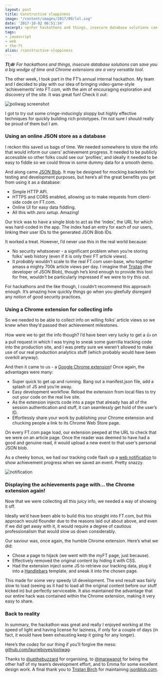 ```yaml
---
layout: post
title: Constructive sloppiness
image: "/content/images/2017/09/lol.svg"
date: '2017-10-02 06:51:34'
excerpt: <p>For hackathons and things, insecure database solutions can save you a big wodge of time and Chrome extensions are a very versatile tool.</p>
tags:
- javascript
- web
- the-ft
alias: /constructive-sloppiness
---
```


***Tl;dr*** *For hackathons and things, insecure database solutions can save you a big wodge of time and Chrome extensions are a very versatile tool.*

The other week, I took part in the FT’s annual internal hackathon. My team and I decided to play with our idea of bringing video-game-style ‘achievements’ into FT.com, with the aim of encouraging exploration and discovery of the site. It was great fun! Check it out:

![poliwag screenshot](http://static.lrnk.co.uk/blog-content/lazy-hackathon/poliwag-screenshot-min.png)

I got to try out some cringe-inducingly sloppy but highly effective techniques for quickly building rich prototypes. I’m not sure I should really be proud of them but I am.

### Using an online JSON store as a database

I reckon this saved us bags of time. We needed somewhere to store the info that would inform our users’ achievement progress. It needed to be publicly accessible so other folks could see our ‘profiles’, and ideally it needed to be easy to fiddle so we could throw in some dummy data for a smooth demo.

And along came [JSON Blob](https://jsonblob.com/). It may be designed for mocking backends for testing and development purposes, but here’s all the great benefits you get from using it as a database:

 - Simple HTTP API.
 - HTTPS and CORS enabled, allowing us to make requests from client-side code on FT.com.
 - Online UI for easy data fiddling.
 - All this with *zero setup*. Amazing!

Our trick was to have a single blob to act as the ‘index’, the URL for which was hard-coded in the app. The index had an entry for each of our users, linking their user IDs to the generated JSON Blob IDs.

It worked a treat. However, I’d never use this in the real world because:

 - No security whatsoever - a significant problem when you’re storing folks’ web history (even if it is only their FT article views).
 - It _probably_ wouldn’t scale to the real FT.com user-base, who together amass a mighty 700k article views per day. I imagine that [Tristan](https://github.com/tburch) (the developer of JSON Blob), though he’s kind enough to provide this tool for free, wouldn’t be particularly impressed if we were to try this out.

For hackathons and the like though, I couldn’t recommend this approach enough. It’s amazing how quickly things go when you gleefully disregard any notion of good security practices.

### Using a Chrome extension for collecting info

So we needed to be able to collect info on willing folks’ article views so we knew when they’d passed their achievement milestones.

How were we to get the info though? I’d have been very lucky to get a 👍 on a pull request in which I was trying to sneak some guerrilla tracking code into the production site, and I was pretty sure we weren’t allowed to make use of our real production analytics stuff (which probably would have been overkill anyway).

And then it came to us - a [Google Chrome extension](https://developer.chrome.com/extensions)! Once again, the advantages were many:

 - Super quick to get up and running. Bang out a manifest.json file, add a splash of JS and you’re away.
 - Easy development workflow. Reload the extension from local files to try out your code on the real live site.
 - As the extension injects code into a page that already has all of the session authentication and stuff, it can seamlessly get hold of the user’s ID.
 - Effortlessly share your work by publishing your Chrome extension and chucking people a link to its Chrome Web Store page.

On every FT.com page load, our extension peeped at the URL to check that we were on an article page. Once the reader was deemed to have had a good and genuine read, it would upload a new event to that user’s personal JSON blob.

As a cheeky bonus, we had our tracking code flash up a [web notification](https://developer.mozilla.org/en-US/docs/Web/API/notification) to show achievement progress when we saved an event. Pretty snazzy.

![notification](http://static.lrnk.co.uk/blog-content/lazy-hackathon/notification.gif)

### Displaying the achievements page with… the Chrome extension again!

Now that we were collecting all this juicy info, we needed a way of showing it off.

Ideally we’d have been able to build this too straight into FT.com, but this approach would flounder due to the reasons laid out about above, and even if we did get away with it, it would require a degree of cautious professionalism that would slow us down considerably.

Our saviour was, once again, the humble Chrome extension. Here’s what we did:

 - Chose a page to hijack (we went with the myFT page, just because).
 - Effectively removed the original content by hiding it with CSS.
 - Had the extension inject some JS to retrieve our tracking data, plug it into a [Handlebars](http://handlebarsjs.com/) template, and sneak it into the chosen page.

This made for some very speedy UI development. The end result was fairly slow to load (seeing as it had to load all the original content before our stuff kicked in) but perfectly serviceable. It also maintained the advantage that our entire hack was contained within the Chrome extension, making it very easy to share.

### Back to reality

In summary, the hackathon was great and really I enjoyed working at the speed of light and having license for laziness, if only for a couple of days (in fact, it would have been exhausting keep it going for any longer).

Here’s the codez for our thing if you’ll forgive the mess: [github.com/laurieboyes/poliwag](https://github.com/laurieboyes/poliwag).

Thanks to [@upthebuzzard](https://twitter.com/upthebuzzard) for organising, to [@marawanot](https://twitter.com/marawanot) for being the other half of my team’s development effort, and to Emma for some excellent design work. A final thank you to [Tristan Birch](https://github.com/tburch) for maintaining [jsonblob.com](https://jsonblob.com/).



